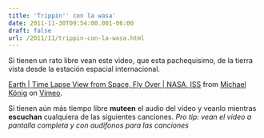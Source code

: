 ```yaml
---
title: 'Trippin'' con la wasa'
date: 2011-11-30T09:54:00.001-06:00
draft: false
url: /2011/11/trippin-con-la-wasa.html
---
```


Si tienen un rato libre vean este video, que esta pachequisimo, de la tierra vista desde la estación espacial internacional.  
  
[Earth | Time Lapse View from Space, Fly Over | NASA, ISS](http://vimeo.com/32001208) from [Michael König](http://vimeo.com/michaelkoenig) on [Vimeo](http://vimeo.com/).  
  
  
Si tienen aún más tiempo libre **muteen** el audio del video y veanlo mientras **escuchan** cualquiera de las siguientes canciones. _Pro tip: vean el video a pantalla completa y con audifonos para las canciones_